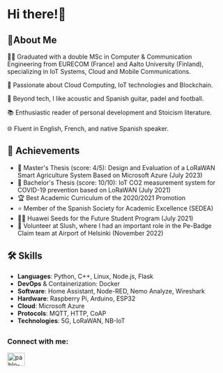 <h1>Hi there!👋</h1>
<h2>🚀About Me</h2>

👨‍🎓 Graduated with a double MSc in Computer & Communication Engineering from EURECOM (France) and Aalto University (Finland), specializing in IoT Systems, Cloud and Mobile Communications.

🚀 Passionate about Cloud Computing, IoT technologies and Blockchain.

🎸 Beyond tech, I like acoustic and Spanish guitar, padel and football.

📚 Enthusiastic reader of personal development and Stoicism literature.

🌐 Fluent in English, French, and native Spanish speaker.





<h2>🏅 Achievements</h2>

- 📝 Master's Thesis (score: 4/5): Design and Evaluation of a LoRaWAN Smart Agriculture System Based on Microsoft Azure (July 2023)
- 📝 Bachelor's Thesis (score: 10/10): IoT CO2 measurement system for COVID-19 prevention based on LoRaWAN (July 2021)
- 🏆 Best Academic Curriculum of the 2020/2021 Promotion
- ⭐ Member of the Spanish Society for Academic Excellence (SEDEA)
- 👨‍🎓 Huawei Seeds for the Future Student Program (July 2021)
- 🤝 Volunteer at Slush, where I had an important role in the Pe-Badge Claim team at Airport of Helsinki (November 2022)



<h2>🛠️ Skills</h2>

- **Languages**: Python, C++, Linux, Node.js, Flask
- **DevOps** & Containerization: Docker
- **Software**: Home Assistant, Node-RED, Nemo Analyze, Wireshark
- **Hardware**: Raspberry Pi, Arduino, ESP32
- **Cloud**: Microsoft Azure
- **Protocols**: MQTT, HTTP, CoAP
- **Technologies**: 5G, LoRaWAN, NB-IoT

<h2></h2>
<h3 align="left">Connect with me:</h3>
<p align="left">
<a href="https://linkedin.com/in/pablo-del-arco" target="blank"><img align="center" src="https://raw.githubusercontent.com/rahuldkjain/github-profile-readme-generator/master/src/images/icons/Social/linked-in-alt.svg" alt="pablo-del-arco" height="30" width="40" /></a>
</p>
<h2></h2>

